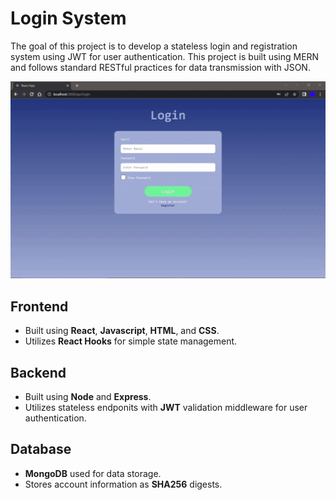 # Login System

The goal of this project is to develop a stateless login and registration system using JWT for user authentication. This project is built using MERN and follows standard RESTful practices for data transmission with JSON.


![image](login-system-demo.gif)


## Frontend
* Built using **React**, **Javascript**, **HTML**, and **CSS**.
* Utilizes **React Hooks** for simple state management.

## Backend
* Built using **Node** and **Express**.
* Utilizes stateless endponits with **JWT** validation middleware for user authentication.

## Database
* **MongoDB** used for data storage.
* Stores account information as **SHA256** digests.